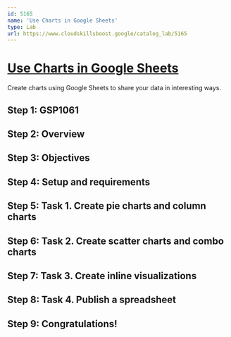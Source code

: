 ```yaml
---
id: 5165
name: 'Use Charts in Google Sheets'
type: Lab
url: https://www.cloudskillsboost.google/catalog_lab/5165
---
```


# [Use Charts in Google Sheets](https://www.cloudskillsboost.google/catalog_lab/5165)

Create charts using Google Sheets to share your data in interesting ways.

## Step 1: GSP1061

## Step 2: Overview

## Step 3: Objectives

## Step 4: Setup and requirements

## Step 5: Task 1. Create pie charts and column charts

## Step 6: Task 2. Create scatter charts and combo charts

## Step 7: Task 3. Create inline visualizations

## Step 8: Task 4. Publish a spreadsheet

## Step 9: Congratulations!
